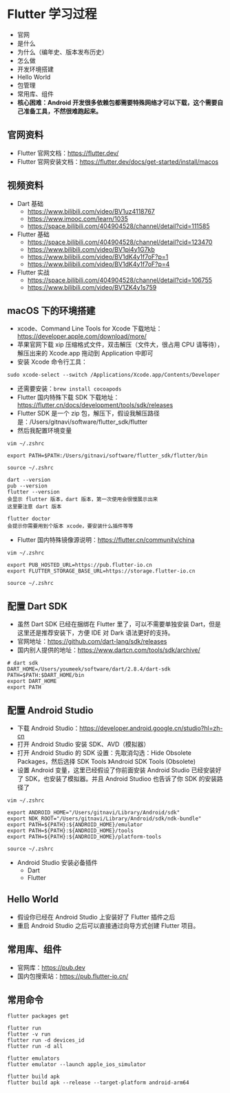
# Flutter 学习过程

- 官网
- 是什么
- 为什么（编年史、版本发布历史）
- 怎么做
- 开发环境搭建
- Hello World
- 包管理
- 常用库、组件
- **核心困难：Android 开发很多依赖包都需要特殊网络才可以下载，这个需要自己准备工具，不然很难跑起来。**

## 官网资料

- Flutter 官网文档：<https://flutter.dev/>
- Flutter 官网安装文档：<https://flutter.dev/docs/get-started/install/macos>

## 视频资料

- Dart 基础
    - <https://www.bilibili.com/video/BV1uz4118767>
    - <https://www.imooc.com/learn/1035>
    - <https://space.bilibili.com/404904528/channel/detail?cid=111585>
- Flutter 基础
    - <https://space.bilibili.com/404904528/channel/detail?cid=123470> 
    - <https://www.bilibili.com/video/BV1pi4y1G7kb> 
    - <https://www.bilibili.com/video/BV1dK4y1f7oF?p=1>
    - <https://www.bilibili.com/video/BV1dK4y1f7oF?p=4>
- Flutter 实战
    - <https://space.bilibili.com/404904528/channel/detail?cid=106755>
    - <https://www.bilibili.com/video/BV1ZK4y1s759>

## macOS 下的环境搭建

- xcode、Command Line Tools for Xcode 下载地址：<https://developer.apple.com/download/more/>
- 苹果官网下载 xip 压缩格式文件，双击解压（文件大，很占用 CPU 请等待），解压出来的 Xcode.app 拖动到 Application 中即可
- 安装 Xcode 命令行工具：

```
sudo xcode-select --switch /Applications/Xcode.app/Contents/Developer
```

- 还需要安装：`brew install cocoapods`
- Flutter 国内特殊下载 SDK 下载地址：<https://flutter.cn/docs/development/tools/sdk/releases>
- Flutter SDK 是一个 zip 包，解压下，假设我解压路径是：/Users/gitnavi/software/flutter_sdk/flutter
- 然后我配置环境变量

```
vim ~/.zshrc

export PATH=$PATH:/Users/gitnavi/software/flutter_sdk/flutter/bin

source ~/.zshrc

dart --version
pub --version
flutter --version
会显示 flutter 版本，dart 版本，第一次使用会很慢展示出来
这里要注意 dart 版本

flutter doctor
会提示你需要用到个版本 xcode，要安装什么插件等等
```

- Flutter 国内特殊镜像源说明：<https://flutter.cn/community/china>

```
vim ~/.zshrc

export PUB_HOSTED_URL=https://pub.flutter-io.cn
export FLUTTER_STORAGE_BASE_URL=https://storage.flutter-io.cn

source ~/.zshrc
```

## 配置 Dart SDK

- 虽然 Dart SDK 已经在捆绑在 Flutter 里了，可以不需要单独安装 Dart，但是这里还是推荐安装下，方便 IDE 对 Dark 语法更好的支持。
- 官网地址：<https://github.com/dart-lang/sdk/releases>
- 国内别人提供的地址：<https://www.dartcn.com/tools/sdk/archive/>

```
# dart sdk
DART_HOME=/Users/youmeek/software/dart/2.8.4/dart-sdk
PATH=$PATH:$DART_HOME/bin
export DART_HOME
export PATH
```


## 配置 Android Studio

- 下载 Android Studio：<https://developer.android.google.cn/studio?hl=zh-cn>
- 打开 Android Studio 安装 SDK、AVD（模拟器）
- 打开 Android Studio 的 SDK 设置：先取消勾选：Hide Obsolete Packages，然后选择 SDK Tools 》Android SDK Tools (Obsolete)
- 设置 Android 变量，这里已经假设了你前面安装 Android Studio 已经安装好了 SDK，也安装了模拟器。并且 Android Studioo 也告诉了你 SDK 的安装路径了

```
vim ~/.zshrc

export ANDROID_HOME="/Users/gitnavi/Library/Android/sdk"
export NDK_ROOT="/Users/gitnavi/Library/Android/sdk/ndk-bundle"
export PATH=${PATH}:${ANDROID_HOME}/emulator
export PATH=${PATH}:${ANDROID_HOME}/tools
export PATH=${PATH}:${ANDROID_HOME}/platform-tools

source ~/.zshrc
```

- Android Studio 安装必备插件
    - Dart
    - Flutter


## Hello World

- 假设你已经在 Android Studio 上安装好了 Flutter 插件之后
- 重启 Android Studio 之后可以直接通过向导方式创建 Flutter 项目。


## 常用库、组件

- 官网库：<https://pub.dev>
- 国内包搜索站：<https://pub.flutter-io.cn/>

## 常用命令

```
flutter packages get

flutter run
flutter -v run
flutter run -d devices_id
flutter run -d all

flutter emulators
flutter emulator --launch apple_ios_simulator

flutter build apk
flutter build apk --release --target-platform android-arm64
```
